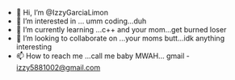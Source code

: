 - 👋 Hi, I’m @IzzyGarciaLimon
- 👀 I’m interested in ... umm coding...duh
- 🌱 I’m currently learning ...c++ and your mom...get burned loser
- 💞️ I’m looking to collaborate on ...your moms butt...idk anything interesting
- 📫 How to reach me ...call me baby MWAH... gmail - izzy5881002@gmail.com

<!---
IzzyGarciaLimon/IzzyGarciaLimon is a ✨ special ✨ repository because its `README.md` (this file) appears on your GitHub profile.
You can click the Preview link to take a look at your changes.
--->

